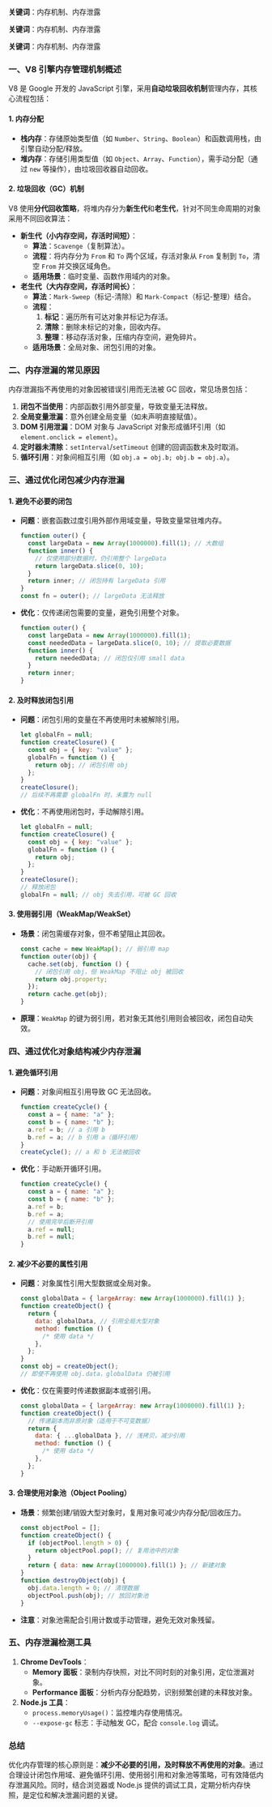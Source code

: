 **关键词**：内存机制、内存泄露

**关键词**：内存机制、内存泄露

**关键词**：内存机制、内存泄露

### 一、V8 引擎内存管理机制概述

V8 是 Google 开发的 JavaScript 引擎，采用**自动垃圾回收机制**管理内存，其核心流程包括：

#### 1. **内存分配**

- **栈内存**：存储原始类型值（如 `Number`、`String`、`Boolean`）和函数调用栈，由引擎自动分配/释放。
- **堆内存**：存储引用类型值（如 `Object`、`Array`、`Function`），需手动分配（通过 `new` 等操作），由垃圾回收器自动回收。

#### 2. **垃圾回收（GC）机制**

V8 使用**分代回收策略**，将堆内存分为**新生代**和**老生代**，针对不同生命周期的对象采用不同回收算法：

- **新生代（小内存空间，存活时间短）**：
  - **算法**：`Scavenge`（复制算法）。
  - **流程**：将内存分为 `From` 和 `To` 两个区域，存活对象从 `From` 复制到 `To`，清空 `From` 并交换区域角色。
  - **适用场景**：临时变量、函数作用域内的对象。
- **老生代（大内存空间，存活时间长）**：
  - **算法**：`Mark-Sweep`（标记-清除）和 `Mark-Compact`（标记-整理）结合。
  - **流程**：
    1. **标记**：遍历所有可达对象并标记为存活。
    2. **清除**：删除未标记的对象，回收内存。
    3. **整理**：移动存活对象，压缩内存空间，避免碎片。
  - **适用场景**：全局对象、闭包引用的对象。

### 二、内存泄漏的常见原因

内存泄漏指不再使用的对象因被错误引用而无法被 GC 回收，常见场景包括：

1. **闭包不当使用**：内部函数引用外部变量，导致变量无法释放。
2. **全局变量泄漏**：意外创建全局变量（如未声明直接赋值）。
3. **DOM 引用泄漏**：DOM 对象与 JavaScript 对象形成循环引用（如 `element.onclick = element`）。
4. **定时器未清除**：`setInterval`/`setTimeout` 创建的回调函数未及时取消。
5. **循环引用**：对象间相互引用（如 `obj.a = obj.b; obj.b = obj.a`）。

### 三、通过优化闭包减少内存泄漏

#### 1. **避免不必要的闭包**

- **问题**：嵌套函数过度引用外部作用域变量，导致变量常驻堆内存。
  ```javascript
  function outer() {
    const largeData = new Array(1000000).fill(1); // 大数组
    function inner() {
      // 仅使用部分数据时，仍引用整个 largeData
      return largeData.slice(0, 10);
    }
    return inner; // 闭包持有 largeData 引用
  }
  const fn = outer(); // largeData 无法释放
  ```
- **优化**：仅传递闭包需要的变量，避免引用整个对象。
  ```javascript
  function outer() {
    const largeData = new Array(1000000).fill(1);
    const neededData = largeData.slice(0, 10); // 提取必要数据
    function inner() {
      return neededData; // 闭包仅引用 small data
    }
    return inner;
  }
  ```

#### 2. **及时释放闭包引用**

- **问题**：闭包引用的变量在不再使用时未被解除引用。
  ```javascript
  let globalFn = null;
  function createClosure() {
    const obj = { key: "value" };
    globalFn = function () {
      return obj; // 闭包引用 obj
    };
  }
  createClosure();
  // 后续不再需要 globalFn 时，未置为 null
  ```
- **优化**：不再使用闭包时，手动解除引用。
  ```javascript
  let globalFn = null;
  function createClosure() {
    const obj = { key: "value" };
    globalFn = function () {
      return obj;
    };
  }
  createClosure();
  // 释放闭包
  globalFn = null; // obj 失去引用，可被 GC 回收
  ```

#### 3. **使用弱引用（WeakMap/WeakSet）**

- **场景**：闭包需缓存对象，但不希望阻止其回收。
  ```javascript
  const cache = new WeakMap(); // 弱引用 map
  function outer(obj) {
    cache.set(obj, function () {
      // 闭包引用 obj，但 WeakMap 不阻止 obj 被回收
      return obj.property;
    });
    return cache.get(obj);
  }
  ```
- **原理**：`WeakMap` 的键为弱引用，若对象无其他引用则会被回收，闭包自动失效。

### 四、通过优化对象结构减少内存泄漏

#### 1. **避免循环引用**

- **问题**：对象间相互引用导致 GC 无法回收。
  ```javascript
  function createCycle() {
    const a = { name: "a" };
    const b = { name: "b" };
    a.ref = b; // a 引用 b
    b.ref = a; // b 引用 a（循环引用）
  }
  createCycle(); // a 和 b 无法被回收
  ```
- **优化**：手动断开循环引用。
  ```javascript
  function createCycle() {
    const a = { name: "a" };
    const b = { name: "b" };
    a.ref = b;
    b.ref = a;
    // 使用完毕后断开引用
    a.ref = null;
    b.ref = null;
  }
  ```

#### 2. **减少不必要的属性引用**

- **问题**：对象属性引用大型数据或全局对象。
  ```javascript
  const globalData = { largeArray: new Array(1000000).fill(1) };
  function createObject() {
    return {
      data: globalData, // 引用全局大型对象
      method: function () {
        /* 使用 data */
      },
    };
  }
  const obj = createObject();
  // 即使不再使用 obj.data，globalData 仍被引用
  ```
- **优化**：仅在需要时传递数据副本或弱引用。
  ```javascript
  const globalData = { largeArray: new Array(1000000).fill(1) };
  function createObject() {
    // 传递副本而非原对象（适用于不可变数据）
    return {
      data: { ...globalData }, // 浅拷贝，减少引用
      method: function () {
        /* 使用 data */
      },
    };
  }
  ```

#### 3. **合理使用对象池（Object Pooling）**

- **场景**：频繁创建/销毁大型对象时，复用对象可减少内存分配/回收压力。
  ```javascript
  const objectPool = [];
  function createObject() {
    if (objectPool.length > 0) {
      return objectPool.pop(); // 复用池中的对象
    }
    return { data: new Array(1000000).fill(1) }; // 新建对象
  }
  function destroyObject(obj) {
    obj.data.length = 0; // 清理数据
    objectPool.push(obj); // 放回对象池
  }
  ```
- **注意**：对象池需配合引用计数或手动管理，避免无效对象残留。

### 五、内存泄漏检测工具

1. **Chrome DevTools**：
   - **Memory 面板**：录制内存快照，对比不同时刻的对象引用，定位泄漏对象。
   - **Performance 面板**：分析内存分配趋势，识别频繁创建的未释放对象。
2. **Node.js 工具**：
   - `process.memoryUsage()`：监控堆内存使用情况。
   - `--expose-gc` 标志：手动触发 GC，配合 `console.log` 调试。

### 总结

优化内存管理的核心原则是：**减少不必要的引用，及时释放不再使用的对象**。通过合理设计闭包作用域、避免循环引用、使用弱引用和对象池等策略，可有效降低内存泄漏风险。同时，结合浏览器或 Node.js 提供的调试工具，定期分析内存快照，是定位和解决泄漏问题的关键。
